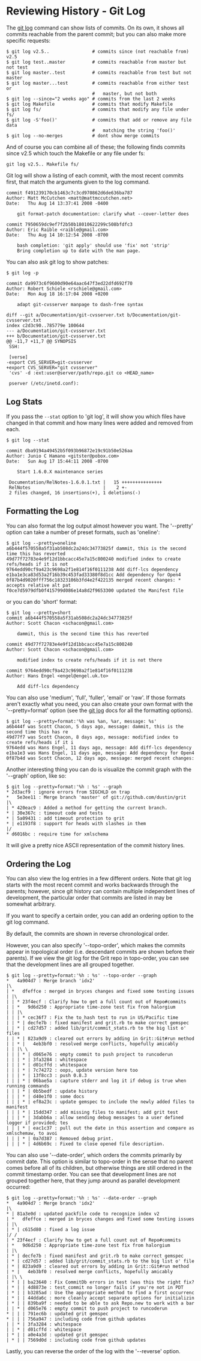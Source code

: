 # Reviewing History - Git Log

The [git log](https://git-scm.com/docs/git-log) command can show lists of
commits. On its own, it shows all commits reachable from the parent commit; but
you can also make more specific requests:

    $ git log v2.5..                # commits since (not reachable from) v2.5
    $ git log test..master          # commits reachable from master but not test
    $ git log master..test          # commits reachable from test but not master
    $ git log master...test         # commits reachable from either test or
                                    #   master, but not both
    $ git log --since="2 weeks ago" # commits from the last 2 weeks
    $ git log Makefile              # commits that modify Makefile
    $ git log fs/                   # commits that modify any file under fs/
    $ git log -S'foo()'             # commits that add or remove any file data
                                    #   matching the string 'foo()'
    $ git log --no-merges           # dont show merge commits

And of course you can combine all of these; the following finds
commits since v2.5 which touch the Makefile or any file under fs:

    git log v2.5.. Makefile fs/

Git log will show a listing of each commit, with the most recent commits
first, that match the arguments given to the log command.

    commit f491239170cb1463c7c3cd970862d6de636ba787
    Author: Matt McCutchen <matt@mattmccutchen.net>
    Date:   Thu Aug 14 13:37:41 2008 -0400

        git format-patch documentation: clarify what --cover-letter does

    commit 7950659dc9ef7f2b50b18010622299c508bfdfc3
    Author: Eric Raible <raible@gmail.com>
    Date:   Thu Aug 14 10:12:54 2008 -0700

        bash completion: 'git apply' should use 'fix' not 'strip'
        Bring completion up to date with the man page.

You can also ask git log to show patches:

    $ git log -p

    commit da9973c6f9600d90e64aac647f3ed22dfd692f70
    Author: Robert Schiele <rschiele@gmail.com>
    Date:   Mon Aug 18 16:17:04 2008 +0200

        adapt git-cvsserver manpage to dash-free syntax

    diff --git a/Documentation/git-cvsserver.txt b/Documentation/git-cvsserver.txt
    index c2d3c90..785779e 100644
    --- a/Documentation/git-cvsserver.txt
    +++ b/Documentation/git-cvsserver.txt
    @@ -11,7 +11,7 @@ SYNOPSIS
     SSH:

     [verse]
    -export CVS_SERVER=git-cvsserver
    +export CVS_SERVER="git cvsserver"
     'cvs' -d :ext:user@server/path/repo.git co <HEAD_name>

     pserver (/etc/inetd.conf):

## Log Stats

If you pass the `--stat` option to 'git log', it will show you which files have
changed in that commit and how many lines were added and removed from each.

    $ git log --stat

    commit dba9194a49452b5f093b96872e19c91b50e526aa
    Author: Junio C Hamano <gitster@pobox.com>
    Date:   Sun Aug 17 15:44:11 2008 -0700

        Start 1.6.0.X maintenance series

     Documentation/RelNotes-1.6.0.1.txt |   15 +++++++++++++++
     RelNotes                           |    2 +-
     2 files changed, 16 insertions(+), 1 deletions(-)

## Formatting the Log

You can also format the log output almost however you want.  The '--pretty'
option can take a number of preset formats, such as 'oneline':

    $ git log --pretty=oneline
    a6b444f570558a5f31ab508dc2a24dc34773825f dammit, this is the second time this has reverted
    49d77f72783e4e9f12d1bbcacc45e7a15c800240 modified index to create refs/heads if it is not
    9764edd90cf9a423c9698a2f1e814f16f0111238 Add diff-lcs dependency
    e1ba1e3ca83d53a2f16b39c453fad33380f8d1cc Add dependency for Open4
    0f87b4d9020fff756c18323106b3fd4e2f422135 merged recent changes: * accepts relative alt pat
    f0ce7d5979dfb0f415799d086e14a8d2f9653300 updated the Manifest file

or you can do 'short' format:

    $ git log --pretty=short
    commit a6b444f570558a5f31ab508dc2a24dc34773825f
    Author: Scott Chacon <schacon@gmail.com>

        dammit, this is the second time this has reverted

    commit 49d77f72783e4e9f12d1bbcacc45e7a15c800240
    Author: Scott Chacon <schacon@gmail.com>

        modified index to create refs/heads if it is not there

    commit 9764edd90cf9a423c9698a2f1e814f16f0111238
    Author: Hans Engel <engel@engel.uk.to>

        Add diff-lcs dependency

You can also use 'medium', 'full', 'fuller', 'email' or 'raw'.  If those formats
aren't exactly what you need, you can also create your own format with the
'--pretty=format' option (see the [git log](https://git-scm.com/docs/git-log)
docs for all the formatting options).

    $ git log --pretty=format:'%h was %an, %ar, message: %s'
    a6b444f was Scott Chacon, 5 days ago, message: dammit, this is the second time this has re
    49d77f7 was Scott Chacon, 8 days ago, message: modified index to create refs/heads if it i
    9764edd was Hans Engel, 11 days ago, message: Add diff-lcs dependency
    e1ba1e3 was Hans Engel, 11 days ago, message: Add dependency for Open4
    0f87b4d was Scott Chacon, 12 days ago, message: merged recent changes:

Another interesting thing you can do is visualize the commit graph with the
'--graph' option, like so:

    $ git log --pretty=format:'%h : %s' --graph
    * 2d3acf9 : ignore errors from SIGCHLD on trap
    *   5e3ee11 : Merge branch 'master' of git://github.com/dustin/grit
    |\
    | * 420eac9 : Added a method for getting the current branch.
    * | 30e367c : timeout code and tests
    * | 5a09431 : add timeout protection to grit
    * | e1193f8 : support for heads with slashes in them
    |/
    * d6016bc : require time for xmlschema

It will give a pretty nice ASCII representation of the commit history lines.

## Ordering the Log

You can also view the log entries in a few different orders.
Note that git log starts with the most recent commit and works
backwards through the parents; however, since git history can contain
multiple independent lines of development, the particular order that
commits are listed in may be somewhat arbitrary.

If you want to specify a certain order, you can add an ordering option
to the git log command.

By default, the commits are shown in reverse chronological order.

However, you can also specify '--topo-order', which makes the commits
appear in topological order (i.e. descendant commits are shown before their parents).
If we view the git log for the Grit repo in topo-order, you can see that the
development lines are all grouped together.

    $ git log --pretty=format:'%h : %s' --topo-order --graph
    *   4a904d7 : Merge branch 'idx2'
    |\
    | *   dfeffce : merged in bryces changes and fixed some testing issues
    | |\
    | | * 23f4ecf : Clarify how to get a full count out of Repo#commits
    | | *   9d6d250 : Appropriate time-zone test fix from halorgium
    | | |\
    | | | * cec36f7 : Fix the to_hash test to run in US/Pacific time
    | | * | decfe7b : fixed manifest and grit.rb to make correct gemspec
    | | * | cd27d57 : added lib/grit/commit_stats.rb to the big list o' files
    | | * | 823a9d9 : cleared out errors by adding in Grit::Git#run method
    | | * |   4eb3bf0 : resolved merge conflicts, hopefully amicably
    | | |\ \
    | | | * | d065e76 : empty commit to push project to runcoderun
    | | | * | 3fa3284 : whitespace
    | | | * | d01cffd : whitespace
    | | | * | 7c74272 : oops, update version here too
    | | | * | 13f8cc3 : push 0.8.3
    | | | * | 06bae5a : capture stderr and log it if debug is true when running commands
    | | | * | 0b5bedf : update history
    | | | * | d40e1f0 : some docs
    | | | * | ef8a23c : update gemspec to include the newly added files to manifest
    | | | * | 15dd347 : add missing files to manifest; add grit test
    | | | * | 3dabb6a : allow sending debug messages to a user defined logger if provided; tes
    | | | * | eac1c37 : pull out the date in this assertion and compare as xmlschemaw, to avoi
    | | | * | 0a7d387 : Removed debug print.
    | | | * | 4d6b69c : Fixed to close opened file description.

You can also use '--date-order', which orders the commits primarily by commit
date. This option is similar to topo-order in the sense that no parent comes
before all of its children, but otherwise things are still ordered in the
commit timestamp order. You can see that development lines are not grouped
together here, that they jump around as parallel development occurred:

    $ git log --pretty=format:'%h : %s' --date-order --graph
    *   4a904d7 : Merge branch 'idx2'
    |\
    * | 81a3e0d : updated packfile code to recognize index v2
    | *   dfeffce : merged in bryces changes and fixed some testing issues
    | |\
    | * | c615d80 : fixed a log issue
    |/ /
    | * 23f4ecf : Clarify how to get a full count out of Repo#commits
    | *   9d6d250 : Appropriate time-zone test fix from halorgium
    | |\
    | * | decfe7b : fixed manifest and grit.rb to make correct gemspec
    | * | cd27d57 : added lib/grit/commit_stats.rb to the big list o' file
    | * | 823a9d9 : cleared out errors by adding in Grit::Git#run method
    | * |   4eb3bf0 : resolved merge conflicts, hopefully amicably
    | |\ \
    | * | | ba23640 : Fix CommitDb errors in test (was this the right fix?
    | * | | 4d8873e : test_commit no longer fails if you're not in PDT
    | * | | b3285ad : Use the appropriate method to find a first occurrenc
    | * | | 44dda6c : more cleanly accept separate options for initializin
    | * | | 839ba9f : needed to be able to ask Repo.new to work with a bar
    | | * | d065e76 : empty commit to push project to runcoderun
    * | | | 791ec6b : updated grit gemspec
    * | | | 756a947 : including code from github updates
    | | * | 3fa3284 : whitespace
    | | * | d01cffd : whitespace
    | * | | a0e4a3d : updated grit gemspec
    | * | | 7569d0d : including code from github updates

Lastly, you can reverse the order of the log with the '--reverse' option.
